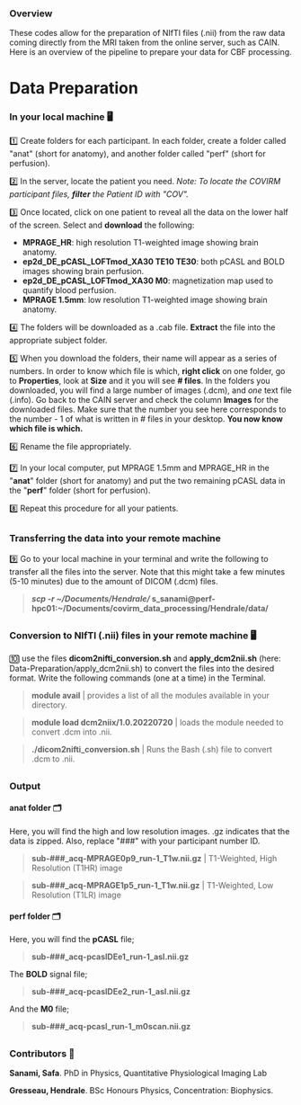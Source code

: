 ### Overview  
These codes allow for the preparation of NIfTI files (.nii) from the raw data coming directly from the MRI taken from the online server, such as CAIN. 
Here is an overview of the pipeline to prepare your data for CBF processing. 

# Data Preparation

### In your local machine 🖥

1️⃣ Create folders for each participant. In each folder, create a folder called "anat" (short for anatomy), and another folder called "perf" (short for perfusion). 

2️⃣ In the server, locate the patient you need. *Note: To locate the COVIRM participant files, **filter** the Patient ID with "COV".*

3️⃣ Once located, click on one patient to reveal all the data on the lower half of the screen. Select and **download** the following: 
- **MPRAGE_HR**: high resolution T1-weighted image showing brain anatomy.
- **ep2d_DE_pCASL_LOFTmod_XA30 TE10 TE30**: both pCASL and BOLD images showing brain perfusion.
- **ep2d_DE_pCASL_LOFTmod_XA30 M0**: magnetization map used to quantify blood perfusion.
- **MPRAGE 1.5mm**: low resolution T1-weighted image showing brain anatomy.

4️⃣ The folders will be downloaded as a .cab file. **Extract** the file into the appropriate subject folder. 

5️⃣ When you download the folders, their name will appear as a series of numbers. In order to know which file is which, **right click** on one folder, go to **Properties**, look at **Size** and it you will see **# files**. In the folders you downloaded, you will find a large number of images (.dcm), and *one* text file (.info). Go back to the CAIN server and check the column **Images** for the downloaded files. Make sure that the number you see here corresponds to the number - 1 of what is written in # files in your desktop. **You now know which file is which.** 

6️⃣ Rename the file appropriately. 

7️⃣ In your local computer, put MPRAGE 1.5mm and MPRAGE_HR in the "**anat**" folder (short for anatomy) and put the two remaining pCASL data in the "**perf**" folder (short for perfusion). 

8️⃣ Repeat this procedure for all your patients. 

## 

### Transferring the data into your remote machine

9️⃣ Go to your local machine in your terminal and write the following to transfer all the files into the server. Note that this might take a few minutes (5-10 minutes) due to the amount of DICOM (.dcm) files. 

> ***scp -r ~/Documents/Hendrale/* s_sanami@perf-hpc01:~/Documents/covirm_data_processing/Hendrale/data/**

## 

### Conversion to NIfTI (.nii) files in your remote machine 🖥

🔟 use the files **dicom2nifti_conversion.sh** and **apply_dcm2nii.sh** (here: Data-Preparation/apply_dcm2nii.sh) to convert the files into the desired format. Write the following commands (one at a time) in the Terminal. 
> **module avail** | provides a list of all the modules available in your directory.

> **module load dcm2niix/1.0.20220720** | loads the module needed to convert .dcm into .nii.
 
> **./dicom2nifti_conversion.sh** | Runs the Bash (.sh) file to convert .dcm to .nii.

## 

### Output 
#### anat folder 🗂
Here, you will find the high and low resolution images. .gz indicates that the data is zipped. Also, replace "###" with your participant number ID. 

> **sub-###_acq-MPRAGE0p9_run-1_T1w.nii.gz** | T1-Weighted, High Resolution (T1HR) image

> **sub-###_acq-MPRAGE1p5_run-1_T1w.nii.gz** | T1-Weighted, Low Resolution (T1LR) image

#### perf folder 🗂
Here, you will find the **pCASL** file; 
> **sub-###_acq-pcaslDEe1_run-1_asl.nii.gz**

The **BOLD** signal file;
> **sub-###_acq-pcaslDEe2_run-1_asl.nii.gz**

And the **M0** file;

> **sub-###_acq-pcasl_run-1_m0scan.nii.gz**

## 

### Contributors 📝
**Sanami, Safa**. PhD in Physics, Quantitative Physiological Imaging Lab

**Gresseau, Hendrale**. BSc Honours Physics, Concentration: Biophysics.
